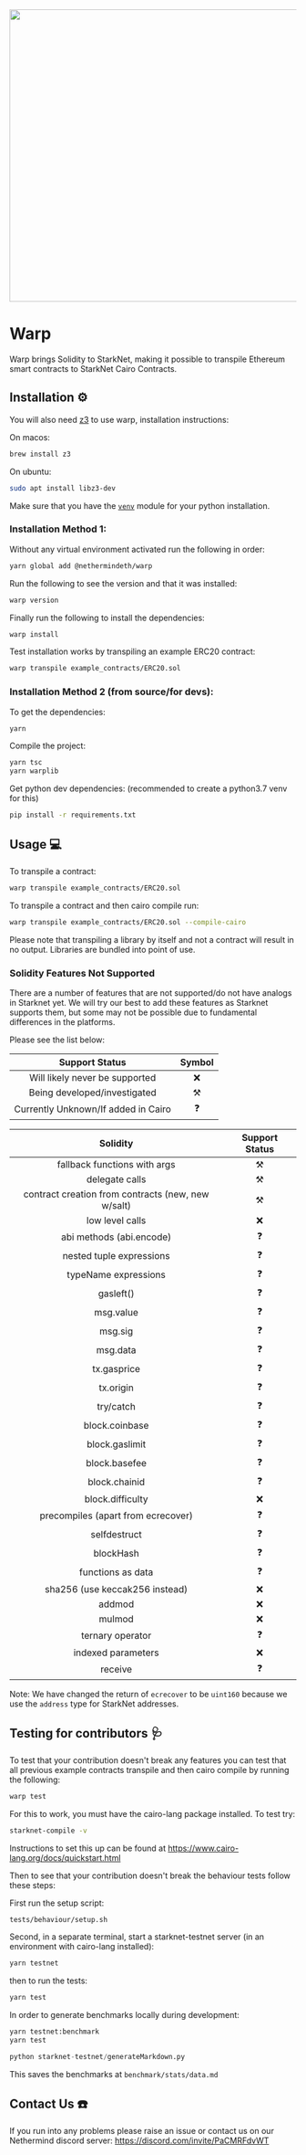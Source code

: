 <img src="https://github.com/NethermindEth/warp-ts/blob/develop/resources/WARP.svg" width="900" height="512" />

# Warp

Warp brings Solidity to StarkNet, making it possible to transpile Ethereum
smart contracts to StarkNet Cairo Contracts.

## Installation :gear:

You will also need [z3](https://github.com/Z3Prover/z3) to use warp,
installation instructions:

On macos:

```bash
brew install z3
```

On ubuntu:

```bash
sudo apt install libz3-dev
```

Make sure that you have the [`venv`](https://docs.python.org/3/library/venv.html)
module for your python installation.

### Installation Method 1:

Without any virtual environment activated run the following in order:

```bash
yarn global add @nethermindeth/warp
```

Run the following to see the version and that it was installed:

```bash
warp version
```

Finally run the following to install the dependencies:

```bash
warp install
```

Test installation works by transpiling an example ERC20 contract:

```bash
warp transpile example_contracts/ERC20.sol
```

### Installation Method 2 (from source/for devs):

To get the dependencies:

```bash
yarn
```

Compile the project:

```bash
yarn tsc
yarn warplib
```

Get python dev dependencies:
(recommended to create a python3.7 venv for this)

```bash
pip install -r requirements.txt
```

## Usage :computer:

To transpile a contract:

```bash
warp transpile example_contracts/ERC20.sol
```

To transpile a contract and then cairo compile run:

```bash
warp transpile example_contracts/ERC20.sol --compile-cairo
```

Please note that transpiling a library by itself and not a contract will result in no output.
Libraries are bundled into point of use.

### Solidity Features Not Supported

There are a number of features that are not supported/do not have analogs in Starknet yet.
We will try our best to add these features as Starknet supports them, but some may not be
possible due to fundamental differences in the platforms.

Please see the list below:

|           Support Status            |      Symbol       |
| :---------------------------------: | :---------------: |
|   Will likely never be supported    |        :x:        |
|    Being developed/investigated     | :hammer_and_pick: |
| Currently Unknown/If added in Cairo |    :question:     |

|                      Solidity                      |  Support Status   |
| :------------------------------------------------: | :---------------: |
|            fallback functions with args            | :hammer_and_pick: |
|                   delegate calls                   | :hammer_and_pick: |
| contract creation from contracts (new, new w/salt) | :hammer_and_pick: |
|                  low level calls                   |        :x:        |
|              abi methods (abi.encode)              |    :question:     |
|              nested tuple expressions              |    :question:     |
|                typeName expressions                |    :question:     |
|                     gasleft()                      |    :question:     |
|                     msg.value                      |    :question:     |
|                      msg.sig                       |    :question:     |
|                      msg.data                      |    :question:     |
|                    tx.gasprice                     |    :question:     |
|                     tx.origin                      |    :question:     |
|                     try/catch                      |    :question:     |
|                   block.coinbase                   |    :question:     |
|                   block.gaslimit                   |    :question:     |
|                   block.basefee                    |    :question:     |
|                   block.chainid                    |    :question:     |
|                  block.difficulty                  |        :x:        |
|         precompiles (apart from ecrecover)         |    :question:     |
|                    selfdestruct                    |    :question:     |
|                     blockHash                      |    :question:     |
|                 functions as data                  |    :question:     |
|           sha256 (use keccak256 instead)           |        :x:        |
|                       addmod                       |        :x:        |
|                       mulmod                       |        :x:        |
|                  ternary operator                  |    :question:     |
|                 indexed parameters                 |        :x:        |
|                      receive                       |    :question:     |

Note: We have changed the return of `ecrecover` to be `uint160` because we use the `address` type for StarkNet addresses.

## Testing for contributors :stethoscope:

To test that your contribution doesn't break any features you can test that all previous example contracts transpile and then cairo compile by running the following:

```bash
warp test
```

For this to work, you must have the cairo-lang package installed.
To test try:

```bash
starknet-compile -v
```

Instructions to set this up can be found at
https://www.cairo-lang.org/docs/quickstart.html

Then to see that your contribution doesn't break the behaviour tests follow these steps:

First run the setup script:

```bash
tests/behaviour/setup.sh
```

Second, in a separate terminal, start a starknet-testnet server (in an environment with cairo-lang installed):

```bash
yarn testnet
```

then to run the tests:

```bash
yarn test
```

In order to generate benchmarks locally during development:

```bash
yarn testnet:benchmark
yarn test
```

```python
python starknet-testnet/generateMarkdown.py
```

This saves the benchmarks at `benchmark/stats/data.md`

## Contact Us :phone:

If you run into any problems please raise an issue or contact us on our Nethermind discord server: https://discord.com/invite/PaCMRFdvWT
